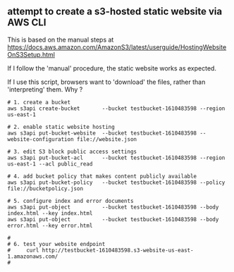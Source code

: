 
## attempt to create a s3-hosted static website via AWS CLI

This is based on the manual steps at https://docs.aws.amazon.com/AmazonS3/latest/userguide/HostingWebsiteOnS3Setup.html

If I follow the 'manual' procedure, the static website works as expected.

If I use this script, browsers want to 'download' the files, rather than 'interpreting' them.  Why ?


```
# 1. create a bucket
aws s3api create-bucket       --bucket testbucket-1610483598 --region us-east-1

# 2. enable static website hosting
aws s3api put-bucket-website  --bucket testbucket-1610483598 --website-configuration file://website.json

# 3. edit S3 block public access settings
aws s3api put-bucket-acl      --bucket testbucket-1610483598 --region us-east-1 --acl public_read

# 4. add bucket policy that makes content publicly available
aws s3api put-bucket-policy   --bucket testbucket-1610483598 --policy file://bucketpolicy.json

# 5. configure index and error documents
aws s3api put-object          --bucket testbucket-1610483598 --body index.html --key index.html
aws s3api put-object          --bucket testbucket-1610483598 --body error.html --key error.html

#
# 6. test your website endpoint
#     curl http://testbucket-1610483598.s3-website-us-east-1.amazonaws.com/
#

```

